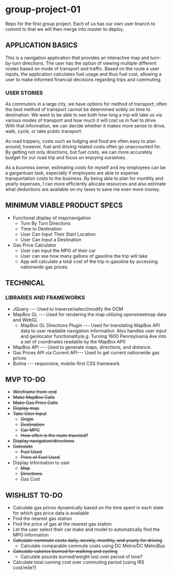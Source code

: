 # group-project-01
Repo for the first group project. Each of us has our own user branch to commit to that we will then merge into master to deploy.

## APPLICATION BASICS
This is a navigation application that provides an interactive map and turn-by-turn directions. The user has the option of viewing multiple different routes based on mode of transport and traffic. Based on the route a user inputs, the application calculates fuel usage and thus fuel cost, allowing a user to make informed financial decisions regarding trips and commuting.

### USER STORIES
As commuters in a large city, we have options for method of transport; often the best method of transport cannot be determined solely on time to destination. We want to be able to see both how long a trip will take us via various modes of transport and how much it will cost us in fuel to drive. With that information, we can decide whether it makes more sense to drive, walk, cycle, or take public transport.

As road trippers, costs such as lodging and food are often easy to plan around; however, fuel and driving related costs often go unaccounted for. By getting not only directions, but fuel costs, we can more accurately budget for our road trip and focus on enjoying ourselves.

As a business owner, estimating costs for myself and my employees can be a gargantuan task, especially if employees are able to expense transportation costs to the business. By being able to plan for monthly and yearly expenses, I can more efficiently allocate resources and also estimate what deductions are available on my taxes to save me even more money.

## MINIMUM VIABLE PRODUCT SPECS
* Functional display of map/navigation
  * Turn By Turn Directions
  * Time to Destination
  * User Can Input Their Start Location
  * User Can Input a Destination
* Gas Price Calculator
  * User can input the MPG of their car
  * User can see how many gallons of gasoline the trip will take
  * App will calculate a total cost of the trip in gasoline by accessing nationwide gas prices.

## TECHNICAL

### LIBRARIES AND FRAMEWORKS 
* JQuery --- Used to traverse/select/modify the DOM
* MapBox GL --- Used for rendering the map utilizing openstreetmap data and WebGL
    * MapBox GL Directions Plugin --- Used for translating MapBox API data to user readable navigation information. Also handles user input and geolocator functionality(e.g. Turning 1600 Pennsylvania Ave into a set of coordinates readable by the MapBox API)
* MapBox API --- Used to generate maps, directions, and distance.
* Gas Prices API via Current API--- Used to get current nationwide gas prices
* Bulma --- responsive, mobile-first CSS framework

## MVP TO-DO
* ~~Wireframe front-end~~
* ~~Make MapBox Calls~~
* ~~Make Gas Price Calls~~
* ~~Display map~~
* ~~Take User Input~~
  * ~~Origin~~
  * ~~Destination~~
  * ~~Car MPG~~
  * ~~How often is the route traveled?~~
* ~~Display navigation/directions~~
* ~~Calculate~~
  * ~~Fuel Used~~
  * ~~Price of Fuel Used~~
* Display information to user
  * ~~Map~~
  * ~~Directions~~
  * Gas Cost

## WISHLIST TO-DO

* Calculate gas prices dynamically based on the time spent in each state for which gas price data is available
* Find the nearest gas station
* Find the price of gas at the nearest gas station
* Let the user select their car make and model to automatically find the MPG information
* ~~Calculate commute costs daily, weekly, monthly, and yearly for driving~~
  * Calculate comparable commute costs using DC Metro/DC MetroBus
* ~~Calculate calories burned for walking and cycling~~
  * Calculate pounds burned/weight lost over period of time?
* Calculate total running cost over commuting period (using IRS cost/mile?)
